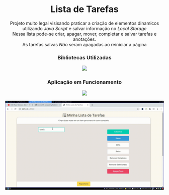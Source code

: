 <h1 align="center">Lista de Tarefas</h1>

<p align="center">Projeto muito legal visisando praticar a criação de elementos dinamicos utilizando <em>Java Script</em> e salvar informação no <em>Local Storage</em><br> Nessa lista pode-se criar, apagar, mover, completar e salvar tarefas e anotações. <br> As tarefas salvas <em>Não</em> seram apagadas ao reiniciar a página</p>

<h3 align="center">Bibliotecas Utilizadas</h3>
<p align="center">
<a href="https://bulma.io/" target="_blank"><img src="https://img.shields.io/static/v1?label=Bulma&message=Style-API&color=rgb(0,0,255)&style=for-the-badge&logo=ghost"></a>
</p>

<h3 align="center"> Aplicação em Funcionamento </h3>
 <p align="center" ><a href="https://wend3ll-souza.github.io/myTaskList.io/" target="_blank"><img src="https://img.shields.io/static/v1?label=Deploy&message=Go_To_App&color=rgb(0,255,0)&style=for-the-badge&logo=ghost"></a></p>
 
 <p align="center"><img src="./lista.gif" alt="example image"></p>
